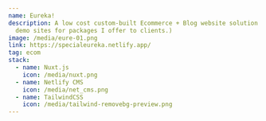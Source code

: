 ```yaml
---
name: Eureka!
description: A low cost custom-built Ecommerce + Blog website solution. (Part of
  demo sites for packages I offer to clients.)
image: /media/eure-01.png
link: https://specialeureka.netlify.app/
tag: ecom
stack:
  - name: Nuxt.js
    icon: /media/nuxt.png
  - name: Netlify CMS
    icon: /media/net_cms.png
  - name: TailwindCSS
    icon: /media/tailwind-removebg-preview.png
---
```

